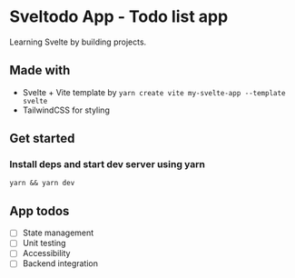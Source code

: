 # Sveltodo App - Todo list app

Learning Svelte by building projects.

## Made with
- Svelte + Vite template by `yarn create vite my-svelte-app --template svelte`
- TailwindCSS for styling

## Get started

### Install deps and start dev server using yarn

```
yarn && yarn dev
```

## App todos

- [ ] State management
- [ ] Unit testing
- [ ] Accessibility
- [ ] Backend integration
